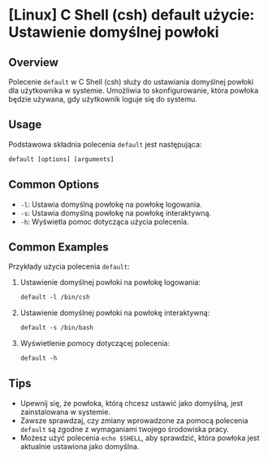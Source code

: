 # [Linux] C Shell (csh) default użycie: Ustawienie domyślnej powłoki

## Overview
Polecenie `default` w C Shell (csh) służy do ustawiania domyślnej powłoki dla użytkownika w systemie. Umożliwia to skonfigurowanie, która powłoka będzie używana, gdy użytkownik loguje się do systemu.

## Usage
Podstawowa składnia polecenia `default` jest następująca:

```csh
default [options] [arguments]
```

## Common Options
- `-l`: Ustawia domyślną powłokę na powłokę logowania.
- `-s`: Ustawia domyślną powłokę na powłokę interaktywną.
- `-h`: Wyświetla pomoc dotycząca użycia polecenia.

## Common Examples
Przykłady użycia polecenia `default`:

1. Ustawienie domyślnej powłoki na powłokę logowania:
   ```csh
   default -l /bin/csh
   ```

2. Ustawienie domyślnej powłoki na powłokę interaktywną:
   ```csh
   default -s /bin/bash
   ```

3. Wyświetlenie pomocy dotyczącej polecenia:
   ```csh
   default -h
   ```

## Tips
- Upewnij się, że powłoka, którą chcesz ustawić jako domyślną, jest zainstalowana w systemie.
- Zawsze sprawdzaj, czy zmiany wprowadzone za pomocą polecenia `default` są zgodne z wymaganiami twojego środowiska pracy.
- Możesz użyć polecenia `echo $SHELL`, aby sprawdzić, która powłoka jest aktualnie ustawiona jako domyślna.